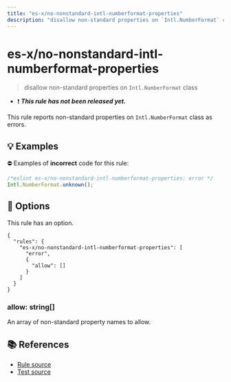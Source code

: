 ```yaml
---
title: "es-x/no-nonstandard-intl-numberformat-properties"
description: "disallow non-standard properties on `Intl.NumberFormat` class"
---
```


# es-x/no-nonstandard-intl-numberformat-properties
> disallow non-standard properties on `Intl.NumberFormat` class

- ❗ <badge text="This rule has not been released yet." vertical="middle" type="error"> ***This rule has not been released yet.*** </badge>

This rule reports non-standard properties on `Intl.NumberFormat` class as errors.

## 💡 Examples

⛔ Examples of **incorrect** code for this rule:

<eslint-playground type="bad">

```js
/*eslint es-x/no-nonstandard-intl-numberformat-properties: error */
Intl.NumberFormat.unknown();
```

</eslint-playground>

## 🔧 Options

This rule has an option.

```jsonc
{
  "rules": {
    "es-x/no-nonstandard-intl-numberformat-properties": [
      "error",
      {
        "allow": []
      }
    ]
  }
}
```

### allow: string[]

An array of non-standard property names to allow.

## 📚 References

- [Rule source](https://github.com/eslint-community/eslint-plugin-es-x/blob/master/lib/rules/no-nonstandard-intl-numberformat-properties.js)
- [Test source](https://github.com/eslint-community/eslint-plugin-es-x/blob/master/tests/lib/rules/no-nonstandard-intl-numberformat-properties.js)
